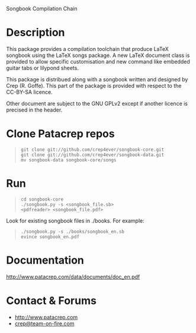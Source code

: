 Songbook Compilation Chain

# Description
This package provides a compilation toolchain that produce LaTeX
songbook using the LaTeX songs package. A new LaTeX document class is
provided to allow specific customisation and new command like embedded
guitar tabs or lilypond sheets.

This package is distribued along with a songbook written and designed
by Crep (R. Goffe). This part of the package is provided with respect
to the CC-BY-SA licence.

Other document are subject to the GNU GPLv2 except if another licence
is precised in the header.

# Clone Patacrep repos

>     git clone git://github.com/crep4ever/songbook-core.git
>     git clone git://github.com/crep4ever/songbook-data.git
>     mv songbook-data songbook-core/songs

# Run

>     cd songbook-core
>     ./songbook.py -s <songbook_file.sb>
>     <pdfreader> <songbook_file.pdf>

Look for existing songbook files in ./books. For example:

>     ./songbook.py -s ./books/songbook_en.sb
>     evince songbook_en.pdf


# Documentation
   http://www.patacrep.com/data/documents/doc_en.pdf

# Contact & Forums
* http://www.patacrep.com
* crep@team-on-fire.com

